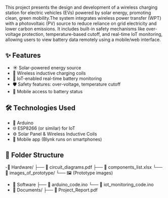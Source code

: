 This project presents the design and development of a wireless charging station for electric vehicles (EVs) powered by solar energy, promoting clean, green mobility.The system integrates wireless power transfer (WPT) with a photovoltaic (PV) source to reduce reliance on grid electricity and lower carbon emissions.
It includes built-in safety mechanisms like over-voltage protection, temperature-based cutoff, and real-time IoT monitoring, allowing users to view battery data remotely using a mobile/web interface.
## ✨ Features
- ☀️ Solar-powered energy source
- 🔋 Wireless inductive charging coils
- 📶 IoT-enabled real-time battery monitoring
- 🛡️ Safety features: over-voltage, temperature cutoff
- 📱 Mobile access to battery status
## 🛠️ Technologies Used
- 🔌 Arduino  
- 🌐 ESP8266 (or similar) for IoT  
- ⚙️ Solar Panel & Wireless Inductive Coils
-  📱	Mobile app (Blynk runs on smartphones)
## 📁 Folder Structure
-📂 Hardware/
  ├── 📄 circuit_diagrams.pdf
  ├── 📄 components_list.xlsx
  └── 📂 images_of_prototype/
  └── 🖼️ (Prototype images)
- 📂 Software
├── 📄 arduino_code.ino
└── 📄 iot_monitoring_code.ino
 - 📂 Documents/
  ├── 📄 Project_Report.pdf

